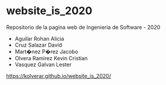 # website_is_2020
Repositorio de la pagina web de Ingenieria de Software - 2020

 - Aguilar Rohan Alicia
 - Cruz Salazar David
 - Mart�nez P�rez Jacobo
 - Olvera Ramirez Kevin Cristian
 - Vasquez Galvan Lester


https://kolverar.github.io/website_is_2020/
